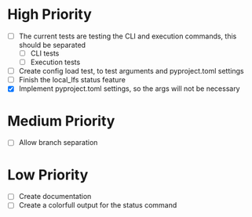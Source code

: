# High Priority

- [ ] The current tests are testing the CLI and execution commands, this should be separated
    - [ ] CLI tests
    - [ ] Execution tests

- [ ] Create config load test, to test arguments and pyproject.toml settings
- [ ] Finish the local_lfs status feature
- [x] Implement pyproject.toml settings, so the args will not be necessary

# Medium Priority

- [ ] Allow branch separation

# Low Priority

- [ ] Create documentation
- [ ] Create a colorfull output for the status command